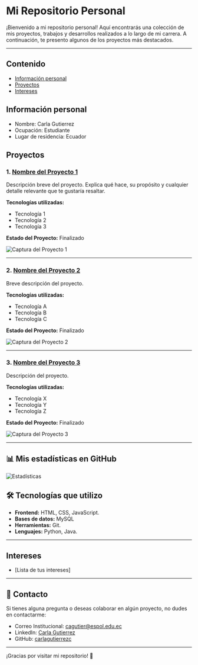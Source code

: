 # Mi Repositorio Personal

¡Bienvenido a mi repositorio personal! Aquí encontrarás una colección de mis proyectos, trabajos y desarrollos realizados a lo largo de mi carrera. A continuación, te presento algunos de los proyectos más destacados.

---
## Contenido
* [Información personal](#información-personal)
* [Proyectos](#proyectos)
* [Intereses](#intereses)

## Información personal
* Nombre: Carla Gutierrez
* Ocupación: Estudiante
* Lugar de residencia: Ecuador

## Proyectos

### 1. [**Nombre del Proyecto 1**](enlace-al-proyecto-1)
Descripción breve del proyecto. Explica qué hace, su propósito y cualquier detalle relevante que te gustaría resaltar.

**Tecnologías utilizadas:**
- Tecnología 1
- Tecnología 2
- Tecnología 3

**Estado del Proyecto:** Finalizado

![Captura del Proyecto 1](ruta/a/imagen1.png)

---

### 2. [**Nombre del Proyecto 2**](enlace-al-proyecto-2)
Breve descripción del proyecto.

**Tecnologías utilizadas:**
- Tecnología A
- Tecnología B
- Tecnología C

**Estado del Proyecto:** Finalizado

![Captura del Proyecto 2](ruta/a/imagen2.png)

---

### 3. [**Nombre del Proyecto 3**](enlace-al-proyecto-3)
Descripción del proyecto.

**Tecnologías utilizadas:**
- Tecnología X
- Tecnología Y
- Tecnología Z

**Estado del Proyecto:** Finalizado

![Captura del Proyecto 3](ruta/a/imagen3.png)

---
## 📊 Mis estadísticas en GitHub
![Estadísticas](https://github-readme-stats.vercel.app/api?username=carlagutierrezc&show_icons=true&theme=radical)

## 🛠 Tecnologías que utilizo

- **Frontend:** HTML, CSS, JavaScript.
- **Bases de datos:** MySQL
- **Herramientas:** Git.
- **Lenguajes:** Python, Java.

---
## Intereses
* [Lista de tus intereses]
---

## 📧 Contacto

Si tienes alguna pregunta o deseas colaborar en algún proyecto, no dudes en contactarme:

- Correo Institucional: [cagutier@espol.edu.ec](mailto:cagutier@espol.edu.ec)
- LinkedIn: [Carla Gutierrez](https://www.linkedin.com/in/carla-gutierrez-a70b15252?utm_source=share&utm_campaign=share_via&utm_content=profile&utm_medium=android_app)
- GitHub: [carlagutierrezc](https://github.com/carlagutierrezc)

---

¡Gracias por visitar mi repositorio! 🚀


